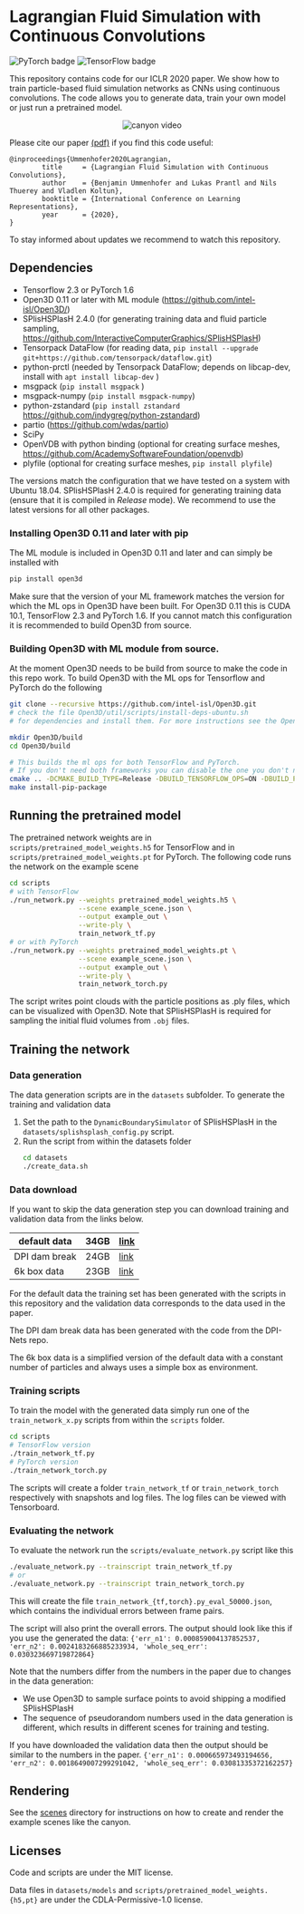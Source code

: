 # Lagrangian Fluid Simulation with Continuous Convolutions

![PyTorch badge](https://img.shields.io/badge/PyTorch-supported-brightgreen?style=flat&logo=pytorch)
![TensorFlow badge](https://img.shields.io/badge/TensorFlow-supported-brightgreen?style=flat&logo=tensorflow)

This repository contains code for our ICLR 2020 paper. 
We show how to train particle-based fluid simulation networks as CNNs using 
continuous convolutions. The code allows you to generate data, train your own 
model or just run a pretrained model.

<p align="center"> <img src="images/canyon.gif" alt="canyon video"> </p>

Please cite our paper [(pdf)](https://openreview.net/pdf?id=B1lDoJSYDH) if you find this code useful:
```
@inproceedings{Ummenhofer2020Lagrangian,
        title     = {Lagrangian Fluid Simulation with Continuous Convolutions},
        author    = {Benjamin Ummenhofer and Lukas Prantl and Nils Thuerey and Vladlen Koltun},
        booktitle = {International Conference on Learning Representations},
        year      = {2020},
}
```

To stay informed about updates we recommend to watch this repository.

## Dependencies

- Tensorflow 2.3 or PyTorch 1.6
- Open3D 0.11 or later with ML module (https://github.com/intel-isl/Open3D/)
- SPlisHSPlasH 2.4.0 (for generating training data and fluid particle sampling, https://github.com/InteractiveComputerGraphics/SPlisHSPlasH)
- Tensorpack DataFlow (for reading data, ```pip install --upgrade git+https://github.com/tensorpack/dataflow.git```)
- python-prctl (needed by Tensorpack DataFlow; depends on libcap-dev, install with ```apt install libcap-dev``` )
- msgpack (```pip install msgpack``` )
- msgpack-numpy (```pip install msgpack-numpy```)
- python-zstandard (```pip install zstandard``` https://github.com/indygreg/python-zstandard)
- partio (https://github.com/wdas/partio)
- SciPy
- OpenVDB with python binding (optional for creating surface meshes, https://github.com/AcademySoftwareFoundation/openvdb)
- plyfile (optional for creating surface meshes, ```pip install plyfile```)

The versions match the configuration that we have tested on a system with Ubuntu 18.04.
SPlisHSPlasH 2.4.0 is required for generating training data (ensure that it is compiled in *Release* mode).
We recommend to use the latest versions for all other packages.


### Installing Open3D 0.11 and later with pip
The ML module is included in Open3D 0.11 and later and can simply be installed with
```bash
pip install open3d
```
Make sure that the version of your ML framework matches the version for which the ML ops in Open3D have been built.
For Open3D 0.11 this is CUDA 10.1, TensorFlow 2.3 and PyTorch 1.6.
If you cannot match this configuration it is recommended to build Open3D from source.


### Building Open3D with ML module from source.
At the moment Open3D needs to be build from source to make the code in this 
repo work. To build Open3D with the ML ops for Tensorflow and PyTorch do the 
following
```bash
git clone --recursive https://github.com/intel-isl/Open3D.git
# check the file Open3D/util/scripts/install-deps-ubuntu.sh
# for dependencies and install them. For more instructions see the Open3D documentation

mkdir Open3D/build
cd Open3D/build

# This builds the ml ops for both TensorFlow and PyTorch.
# If you don't need both frameworks you can disable the one you don't need with OFF.
cmake .. -DCMAKE_BUILD_TYPE=Release -DBUILD_TENSORFLOW_OPS=ON -DBUILD_PYTORCH_OPS=ON -DBUILD_CUDA_MODULE=ON
make install-pip-package
```

## Running the pretrained model

The pretrained network weights are in ```scripts/pretrained_model_weights.h5``` for TensorFlow and in ```scripts/pretrained_model_weights.pt``` for PyTorch.
The following code runs the network on the example scene
```bash
cd scripts
# with TensorFlow
./run_network.py --weights pretrained_model_weights.h5 \
                 --scene example_scene.json \
                 --output example_out \
                 --write-ply \
                 train_network_tf.py
# or with PyTorch
./run_network.py --weights pretrained_model_weights.pt \
                 --scene example_scene.json \
                 --output example_out \
                 --write-ply \
                 train_network_torch.py
```
The script writes point clouds with the particle positions as .ply files, which can be visualized with Open3D.
Note that SPlisHSPlasH is required for sampling the initial fluid volumes from ```.obj``` files.


## Training the network

### Data generation
The data generation scripts are in the ```datasets``` subfolder.
To generate the training and validation data 
 1. Set the path to the ```DynamicBoundarySimulator``` of SPlisHSPlasH in the ```datasets/splishsplash_config.py``` script.
 2. Run the script from within the datasets folder 
    ```bash
    cd datasets
    ./create_data.sh
    ```

### Data download
If you want to skip the data generation step you can download training and validation data from the links below.

| default data  | 34GB | [link](https://drive.google.com/file/d/1b3OjeXnsvwUAeUq2Z0lcrX7j9U7zLO07) |
|---------------|------|---------------------------------------------------------------------------|
| DPI dam break | 24GB | [link](https://drive.google.com/file/d/1_-aAd_GHX8StyKWZLpvSWeGQ3vyytf7L) |
| 6k box data   | 23GB | [link](https://drive.google.com/file/d/1eDFJD-wiTxzDzywSvXLgzffI25su1S1q) |

For the default data the training set has been generated with the scripts in this
repository and the validation data corresponds to the data used in the paper.

The DPI dam break data has been generated with the code from the DPI-Nets repo.

The 6k box data is a simplified version of the default data with a constant number
of particles and always uses a simple box as environment.



### Training scripts
To train the model with the generated data simply run one of the ```train_network_x.py``` scripts from within the ```scripts``` folder. 
```bash
cd scripts
# TensorFlow version
./train_network_tf.py
# PyTorch version
./train_network_torch.py
```
The scripts will create a folder ```train_network_tf``` or ```train_network_torch``` respectively with snapshots and log files.
The log files can be viewed with Tensorboard.

### Evaluating the network
To evaluate the network run the ```scripts/evaluate_network.py``` script like this
```bash
./evaluate_network.py --trainscript train_network_tf.py
# or
./evaluate_network.py --trainscript train_network_torch.py
```

This will create the file ```train_network_{tf,torch}.py_eval_50000.json```, which contains the 
individual errors between frame pairs.

The script will also print the overall errors. The output should look like 
this if you use the generated the data:
```{'err_n1': 0.000859004137852537, 'err_n2': 0.0024183266885233934, 'whole_seq_err': 0.030323669719872864}```

Note that the numbers differ from the numbers in the paper due to changes in 
the data generation:
 - We use Open3D to sample surface points to avoid shipping a modified 
   SPlisHSPlasH
 - The sequence of pseudorandom numbers used in the data generation is 
   different, which results in different scenes for training and testing.

If you have downloaded the validation data then the output should be similar to the numbers in the paper.
```{'err_n1': 0.000665973493194656, 'err_n2': 0.0018649007299291042, 'whole_seq_err': 0.03081335372162257}```

## Rendering

See the [scenes](scenes/README.md) directory for instructions on how to create and render the example scenes like the canyon.

## Licenses

Code and scripts are under the MIT license.

Data files in ```datasets/models``` and ```scripts/pretrained_model_weights.{h5,pt}``` are under the CDLA-Permissive-1.0 license.
